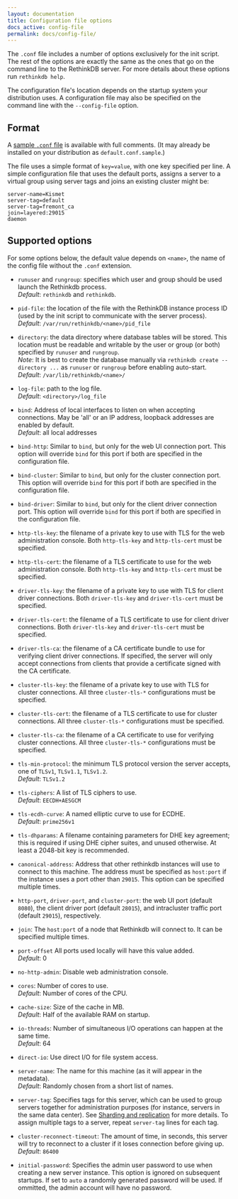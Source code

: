 ```yaml
---
layout: documentation
title: Configuration file options
docs_active: config-file
permalink: docs/config-file/
---
```


The `.conf` file includes a number of options exclusively for the
init script. The rest of the options are exactly the same as the ones
that go on the command line to the RethinkDB server. For more details
about these options run `rethinkdb help`.

The configuration file's location depends on the startup system your distribution uses. A configuration file may also be specified on the command line with the `--config-file` option.

## Format ##

A [sample `.conf` file][conf] is available with full comments. (It may already be installed on your distribution as `default.conf.sample`.)

[conf]: https://github.com/rethinkdb/rethinkdb/blob/next/packaging/assets/config/default.conf.sample

The file uses a simple format of `key=value`, with one key specified per line. A simple configuration file that uses the default ports, assigns a server to a virtual group using server tags and joins an existing cluster might be:

```
server-name=Kismet
server-tag=default
server-tag=fremont_ca
join=layered:29015
daemon
```

## Supported options ##

For some options below, the default value depends on `<name>`, the name of the
config file without the `.conf` extension.

* `runuser` and `rungroup`: specifies which
  user and group should be used launch the Rethinkdb process.  
  *Default*: `rethinkdb` and `rethinkdb`.

* `pid-file`: the location of the file with the RethinkDB instance process ID (used by the init script to communicate with
  the server process).  
  *Default*: `/var/run/rethinkdb/<name>/pid_file`

* `directory`: the data directory where
  database tables will be stored. This location must be readable and
  writable by the user or group (or both) specified by `runuser`
  and `rungroup`.  
  _Note_: It is best to create the database manually via
  `rethinkdb create --directory ...` as `runuser` or `rungroup` before
  enabling auto-start.  
  *Default*: `/var/lib/rethinkdb/<name>/`

* `log-file`: path to the log file.  
  *Default*: `<directory>/log_file`

* `bind`: Address of local interfaces to listen on when accepting connections.
   May be 'all' or an IP address, loopback addresses are enabled by default.  
   *Default*: all local addresses

* `bind-http`: Similar to `bind`, but only for the web UI connection port. This option will override `bind` for this port if both are specified in the configuration file.

* `bind-cluster`: Similar to `bind`, but only for the cluster connection port. This option will override `bind` for this port if both are specified in the configuration file.

* `bind-driver`: Similar to `bind`, but only for the client driver connection port. This option will override `bind` for this port if both are specified in the configuration file.

* `http-tls-key`: the filename of a private key to use with TLS for the web administration console. Both `http-tls-key` and `http-tls-cert` must be specified.

* `http-tls-cert`: the filename of a TLS certificate to use for the web administration console. Both `http-tls-key` and `http-tls-cert` must be specified.

* `driver-tls-key`: the filename of a private key to use with TLS for client driver connections. Both `driver-tls-key` and `driver-tls-cert` must be specified.

* `driver-tls-cert`: the filename of a TLS certificate to use for client driver connections. Both `driver-tls-key` and `driver-tls-cert` must be specified.

* `driver-tls-ca`: the filename of a CA certificate bundle to use for verifying client driver connections. If specified, the server will only accept connections from clients that provide a certificate signed with the CA certificate.

* `cluster-tls-key`: the filename of a private key to use with TLS for cluster connections. All three `cluster-tls-*` configurations must be specified.

* `cluster-tls-cert`: the filename of a TLS certificate to use for cluster connections. All three `cluster-tls-*` configurations must be specified.

* `cluster-tls-ca`: the filename of a CA certificate to use for verifying cluster connections. All three `cluster-tls-*` configurations must be specified.

* `tls-min-protocol`: the minimum TLS protocol version the server accepts, one of `TLSv1`, `TLSv1.1`, `TLSv1.2`.  
  *Default*: `TLSv1.2`

* `tls-ciphers`: A list of TLS ciphers to use.  
  *Default*: `EECDH+AESGCM`

* `tls-ecdh-curve`: A named elliptic curve to use for ECDHE.  
  *Default*: `prime256v1`

* `tls-dhparams`: A filename containing parameters for DHE key agreement; this is required if using DHE cipher suites, and unused otherwise. At least a 2048-bit key is recommended.

* `canonical-address`: Address that other rethinkdb instances will use to connect to this machine.
  The address must be specified as `host:port` if the instance uses a port other than `29015`.
  This option can be specified multiple times.

* `http-port`, `driver-port`, and `cluster-port`: the web UI
  port (default `8080`), the client driver port (default
  `28015`), and intracluster traffic port (default `29015`),
  respectively.

* `join`: The `host:port` of a node that Rethinkdb will connect to.
  It can be specified multiple times.

* `port-offset` All ports used locally will have this value added.  
  *Default*: 0

* `no-http-admin`: Disable web administration console.

* `cores`: Number of cores to use.  
  *Default*: Number of cores of the CPU.

* `cache-size`: Size of the cache in MB.  
  *Default*: Half of the available RAM on startup.

* `io-threads`: Number of simultaneous I/O operations can happen at the same time.  
  *Default*: 64

* `direct-io`: Use direct I/O for file system access.

* `server-name`: The name for this machine (as it will appear in the metadata).  
  *Default*: Randomly chosen from a short list of names.

* `server-tag`: Specifies tags for this server, which can be used to group servers together for administration purposes (for instance, servers in the same data center). See [Sharding and replication][sar] for more details. To assign multiple tags to a server, repeat `server-tag` lines for each tag.

* `cluster-reconnect-timeout`: The amount of time, in seconds, this server will try to reconnect to a cluster if it loses connection before giving up.  
  *Default*: `86400`

* `initial-password`: Specifies the admin user password to use when creating a new server instance. This option is ignored on subsequent startups. If set to `auto` a randomly generated password will be used. If ommitted, the admin account will have no password.

[sar]: /docs/sharding-and-replication/
